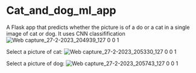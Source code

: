 # Cat_and_dog_ml_app
A Flask app that predicts whether the picture is of a do or a cat in a single image of cat or dog.
It uses CNN classifification
![Web capture_27-2-2023_204939_127 0 0 1](https://user-images.githubusercontent.com/100023229/221608062-e71d7e08-0601-40bd-a0f1-59d66cda75e3.jpeg)

Select a picture of cat:
![Web capture_27-2-2023_205330_127 0 0 1](https://user-images.githubusercontent.com/100023229/221610144-6d49fd4c-355b-4dd8-a0f2-cc3ece221454.jpeg)

Select a picture of dog:
![Web capture_27-2-2023_205743_127 0 0 1](https://user-images.githubusercontent.com/100023229/221610762-bcb5cb91-a539-484c-b5f8-aa03d94f1516.jpeg)
